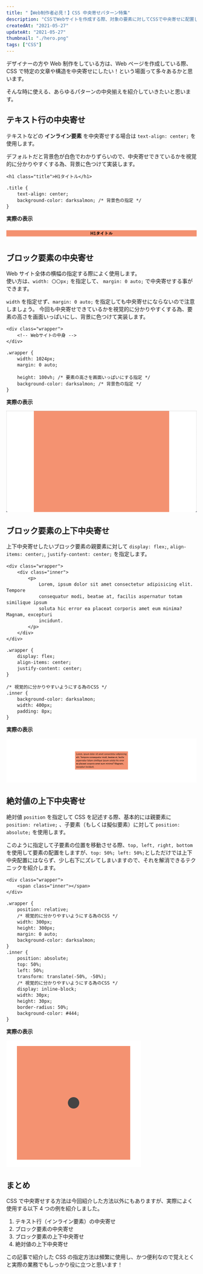 ```yaml
---
title: "【Web制作者必見！】CSS 中央寄せパターン特集"
description: "CSSでWebサイトを作成する際、対象の要素に対してCSSで中央寄せに配置したい場面は多々あるかと思います。その際に使えるテキストの中央寄せ、コンテントの中央寄せ、絶対値（position）での中央揃せ等、CSSの中央揃えについて解説します。Web制作でとても役に立つ知識です。"
createdAt: "2021-05-27"
updateAt: "2021-05-27"
thumbnail: "./hero.png"
tags: ["CSS"]
---
```


デザイナーの方や Web 制作をしている方は、Web ページを作成している際、CSS で特定の文章や構造を中央寄せにしたい！という場面って多々あるかと思います。

そんな時に使える、あらゆるパターンの中央揃えを紹介していきたいと思います。

## テキスト行の中央寄せ

テキストなどの **インライン要素** を中央寄せする場合は `text-align: center;` を使用します。

デフォルトだと背景色が白色でわかりずらいので、中央寄せできているかを視覚的に分かりやすくする為、背景に色つけて実装します。

```html:title=HTML
<h1 class="title">H1タイトル</h1>
```

```css{2}:title=CSS
.title {
	text-align: center;
	background-color: darksalmon; /* 背景色の指定 */
}
```

**実際の表示**

![見出しタイトルの表示](./h1-title.png)

## ブロック要素の中央寄せ

Web サイト全体の横幅の指定する際によく使用します。  
使い方は、`width: 〇〇px;` を指定して、 `margin: 0 auto;` で中央寄せする事ができます。

`width` を指定せず、`margin: 0 auto;` を指定しても中央寄せにならないので注意しましょう。
今回も中央寄せできているかを視覚的に分かりやすくする為、要素の高さを画面いっぱいにし、背景に色つけて実装します。

```html:title=HTML
<div class="wrapper">
	<!-- Webサイトの中身 -->
</div>
```

```css{2,3}:title=CSS
.wrapper {
	width: 1024px;
	margin: 0 auto;

	height: 100vh; /* 要素の高さを画面いっぱいにする指定 */
	background-color: darksalmon; /* 背景色の指定 */
}
```

**実際の表示**

![ブロック要素の中央寄せ](./wrapper.png)

## ブロック要素の上下中央寄せ

上下中央寄せしたいブロック要素の親要素に対して `display: flex;`, `align-items: center;`, `justify-content: center;` を指定します。

```html:title=HTML
<div class="wrapper">
	<div class="inner">
		<p>
			Lorem, ipsum dolor sit amet consectetur adipisicing elit. Tempore
			consequatur modi, beatae at, facilis aspernatur totam similique ipsum
			soluta hic error ea placeat corporis amet eum minima? Magnam, excepturi
			incidunt.
		</p>
	</div>
</div>
```

```css{2,3,4}:title=CSS
.wrapper {
	display: flex;
	align-items: center;
	justify-content: center;
}

/* 視覚的に分かりやすいようにする為のCSS */
.inner {
	background-color: darksalmon;
	width: 400px;
	padding: 8px;
}
```

**実際の表示**

![ブロック要素の上下中央寄せ](./block-center.png)

## 絶対値の上下中央寄せ

絶対値 `position` を指定して CSS を記述する際、基本的には親要素に `position: relative;` 、子要素（もしくは擬似要素）に対して `position: absolute;` を使用します。

このように指定して子要素の位置を移動させる際、`top, left, right, bottom` を使用して要素の配置をしますが、`top: 50%; left: 50%;`としただけでは上下中央配置にはならず、少し右下にズレてしまいますので、それを解消できるテクニックを紹介します。

```html:title=HTML
<div class="wrapper">
	<span class="inner"></span>
</div>
```

```css{2,10-13}:title=CSS
.wrapper {
	position: relative;
	/* 視覚的に分かりやすいようにする為のCSS */
	width: 300px;
	height: 300px;
	margin: 0 auto;
	background-color: darksalmon;
}
.inner {
	position: absolute;
	top: 50%;
	left: 50%;
	transform: translate(-50%, -50%);
	/* 視覚的に分かりやすいようにする為のCSS */
	display: inline-block;
	width: 30px;
	height: 30px;
	border-radius: 50%;
	background-color: #444;
}
```

**実際の表示**

![絶対値の上下中央寄せ](./position.png)

## まとめ

CSS で中央寄せする方法は今回紹介した方法以外にもありますが、実際によく使用する以下 4 つの例を紹介しました。

1. テキスト行（インライン要素）の中央寄せ
1. ブロック要素の中央寄せ
1. ブロック要素の上下中央寄せ
1. 絶対値の上下中央寄せ

この記事で紹介した CSS の指定方法は頻繁に使用し、かつ便利なので覚えとくと実際の業務でもしっかり役に立つと思います！
